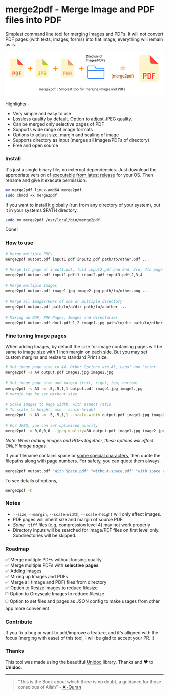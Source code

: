 # merge2pdf - Merge Image and PDF files into PDF 

Simplest command line tool for merging Images and PDFs. 
It will not convert PDF pages (with texts, images, forms) into flat image, everything will remain as is.

![merge2pdf - simplest tool for merging image and PDF files](extra/merge2pdf_banner.png?raw=true) 

Highlights -

- Very simple and easy to use 
- Lossless quality by default. Option to adjust JPEG quality.
- Can be merged only selective pages of PDF 
- Supports wide range of image formats
- Options to adjust size, margin and scaling of image
- Supports directory as input (merges all Images/PDFs of directory)
- Free and open source

### Install

It's just a single binary file, no external dependencies. 
Just download the appropriate version of [executable from latest release](https://github.com/ajaxray/merge2pdf/releases) for your OS. Then rename and give it execute permission.
```bash
mv merge2pdf_linux-amd64 merge2pdf  
sudo chmod +x merge2pdf
```

If you want to install it globally (run from any directory of your system), put it in your systems $PATH directory.
```bash
sudo mv merge2pdf /usr/local/bin/merge2pdf
```
Done! 

### How to use

```bash
# Merge multiple PDFs
merge2pdf output.pdf input1.pdf input2.pdf path/to/other.pdf ...

# Merge 1st page of input1.pdf, full input2.pdf and 2nd, 3rd, 4th page of input3.pdf  
merge2pdf output.pdf input1.pdf~1 input2.pdf input3.pdf~2,3,4

# Merge multiple Images
merge2pdf output.pdf image1.jpg image2.jpg path/to/other.png ...

# Merge all Images/PDFs of one or multiple directory
merge2pdf output.pdf path/to/a/dir path/to/another ...

# Mixing up PDF, PDF Pages, Images and directories
merge2pdf output.pdf doc1.pdf~1,2 image1.jpg path/to/dir path/to/other.pdf ...
```

### Fine tuning Image pages

When adding Images, by default the size for image containing pages will be same to image size with 1 inch margin on each side. But you may set custom margins and resize to standard Print size.
```bash
# Set image page size to A4. Other Options are A3, Legal and Letter
merge2pdf -s A4 output.pdf image1.jpg image2.jpg

# Set image page size and margin (left, right, top, bottom).
merge2pdf -s A3 -m .5,.5,1,1 output.pdf image1.jpg image2.jpg
# margin can be set without size

# Scale images to page width, with aspect ratio
# To scale to height, use --scale-height
merge2pdf -s A3 -m .5,.5,1,1 --scale-width output.pdf image1.jpg image2.jpg

# For JPEG, you can set optimized quality
merge2pdf -m 0,0,0,0 --jpeg-quality=80 output.pdf image1.jpg image2.jpg
```
_Note: When adding images and PDFs together, these options will effect ONLY Image pages._


If your filename contains space or [some special characters](https://unix.stackexchange.com/a/270979), 
then quote the filepaths along with page numbers. For safety, you can quote them always. 
```bash
merge2pdf output.pdf "With Space.pdf" "without-space.pdf" "with space and pages.pdf~2,3,4"
```

To see details of options, 
```bash
merge2pdf -h
```
### Notes

- `--size`, `--margin`, `--scale-width`, `--scale-height` will only effect images. 
- PDF pages will inherit size and margin of source PDF
- _Some_ `.tiff` files (e,g, compression level 4) may not work properly
- Directory inputs will be searched for image/PDF files on first level only. Subdirectories will be skipped.

### Roadmap

✅ Merge multiple PDFs without loosing quality  
✅ Merge multiple PDFs with **selective pages**  
✅ Adding Images  
✅ Mixing up Images and PDFs    
✅️ Merge all (Image and PDF) files from directory  
✅ Option to Resize Images to reduce filesize  
◻️ Option to Greyscale Images to reduce filesize  
◻️ Option to set files and pages as JSON config to make usages from other app more convenient    

### Contribute

If you fix a bug or want to add/improve a feature, 
and it's alligned with the focus (merging with ease) of this tool, 
I will be glad to accept your PR. :) 

### Thanks

This tool was made using the beautiful [Unidoc](https://unidoc.io/) library. Thanks and ❤️ to **Unidoc**.

---
> "This is the Book about which there is no doubt, a guidance for those conscious of Allah" - [Al-Quran](http://quran.com)
